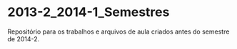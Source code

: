 ﻿2013-2_2014-1_Semestres
==========================

Repositório para os trabalhos e arquivos de aula criados antes do semestre de 
2014-2.